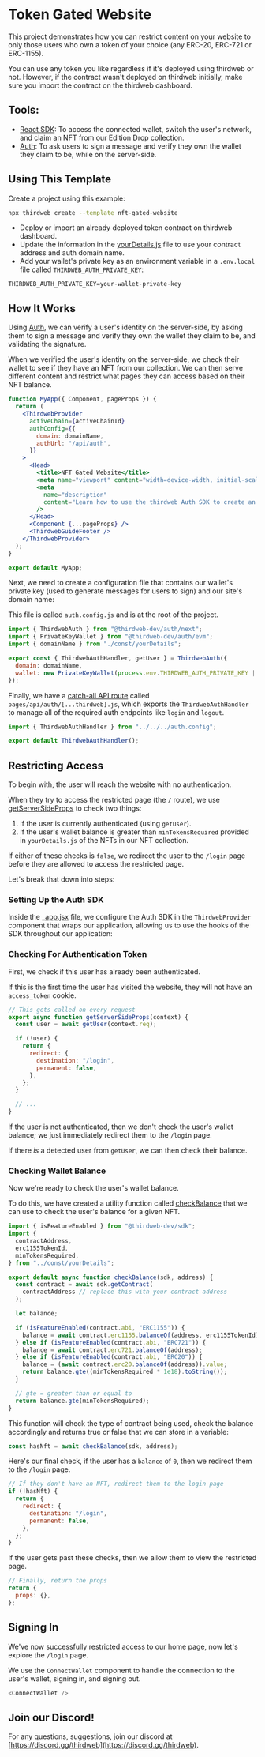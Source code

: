# Token Gated Website

This project demonstrates how you can restrict content on your website to only those users who own a token of your choice (any ERC-20, ERC-721 or ERC-1155).

You can use any token you like regardless if it's deployed using thirdweb or not. However, if the contract wasn't deployed on thirdweb initially, make sure you import the contract on the thirdweb dashboard.

## Tools:

- [React SDK](https://portal.thirdweb.com/react): To access the connected wallet, switch the user's network, and claim an NFT from our Edition Drop collection.
- [Auth](https://portal.thirdweb.com/auth): To ask users to sign a message and verify they own the wallet they claim to be, while on the server-side.

## Using This Template

Create a project using this example:

```bash
npx thirdweb create --template nft-gated-website
```

- Deploy or import an already deployed token contract on thirdweb dashboard.
- Update the information in the [yourDetails.js](./const/yourDetails.js) file to use your contract address and auth domain name.
- Add your wallet's private key as an environment variable in a `.env.local` file called `THIRDWEB_AUTH_PRIVATE_KEY`:

```text title=".env.local"
THIRDWEB_AUTH_PRIVATE_KEY=your-wallet-private-key
```

## How It Works

Using [Auth](https://portal.thirdweb.com/auth), we can verify a user's identity on the server-side, by asking them to sign a message and verify they own the wallet they claim to be, and validating the signature.

When we verified the user's identity on the server-side, we check their wallet to see if they have an NFT from our collection. We can then serve different content and restrict what pages they can access based on their NFT balance.

```jsx
function MyApp({ Component, pageProps }) {
  return (
    <ThirdwebProvider
      activeChain={activeChainId}
      authConfig={{
        domain: domainName,
        authUrl: "/api/auth",
      }}
    >
      <Head>
        <title>NFT Gated Website</title>
        <meta name="viewport" content="width=device-width, initial-scale=1.0" />
        <meta
          name="description"
          content="Learn how to use the thirdweb Auth SDK to create an NFT Gated Website"
        />
      </Head>
      <Component {...pageProps} />
      <ThirdwebGuideFooter />
    </ThirdwebProvider>
  );
}

export default MyApp;
```

Next, we need to create a configuration file that contains our wallet's private key (used to generate messages for users to sign) and our site's domain name:

This file is called `auth.config.js` and is at the root of the project.

```jsx
import { ThirdwebAuth } from "@thirdweb-dev/auth/next";
import { PrivateKeyWallet } from "@thirdweb-dev/auth/evm";
import { domainName } from "./const/yourDetails";

export const { ThirdwebAuthHandler, getUser } = ThirdwebAuth({
  domain: domainName,
  wallet: new PrivateKeyWallet(process.env.THIRDWEB_AUTH_PRIVATE_KEY || ""),
});
```

Finally, we have a [catch-all API route](https://nextjs.org/docs/api-routes/dynamic-api-routes#catch-all-api-routes) called `pages/api/auth/[...thirdweb].js`, which exports the `ThirdwebAuthHandler` to manage all of the required auth endpoints like `login` and `logout`.

```jsx
import { ThirdwebAuthHandler } from "../../../auth.config";

export default ThirdwebAuthHandler();
```

## Restricting Access

To begin with, the user will reach the website with no authentication.

When they try to access the restricted page (the `/` route), we use [getServerSideProps](https://nextjs.org/docs/basic-features/data-fetching/get-server-side-props) to check two things:

1. If the user is currently authenticated (using `getUser`).
2. If the user's wallet balance is greater than `minTokensRequired` provided in `yourDetails.js` of the NFTs in our NFT collection.

If either of these checks is `false`, we redirect the user to the `/login` page before they are allowed to access the restricted page.

Let's break that down into steps:

### Setting Up the Auth SDK

Inside the [\_app.jsx](./pages/_app.jsx) file, we configure the Auth SDK in the `ThirdwebProvider` component that wraps our application, allowing us to use the hooks of the SDK throughout our application:

### Checking For Authentication Token

First, we check if this user has already been authenticated.

If this is the first time the user has visited the website, they will not have an `access_token` cookie.

```js
// This gets called on every request
export async function getServerSideProps(context) {
  const user = await getUser(context.req);

  if (!user) {
    return {
      redirect: {
        destination: "/login",
        permanent: false,
      },
    };
  }

  // ...
}
```

If the user is not authenticated, then we don't check the user's wallet balance; we just immediately redirect them to the `/login` page.

If there _is_ a detected user from `getUser`, we can then check their balance.

### Checking Wallet Balance

Now we're ready to check the user's wallet balance.

To do this, we have created a utility function called [checkBalance](./util/checkBalance.js) that we can use to check the user's balance for a given NFT.

```js
import { isFeatureEnabled } from "@thirdweb-dev/sdk";
import {
  contractAddress,
  erc1155TokenId,
  minTokensRequired,
} from "../const/yourDetails";

export default async function checkBalance(sdk, address) {
  const contract = await sdk.getContract(
    contractAddress // replace this with your contract address
  );

  let balance;

  if (isFeatureEnabled(contract.abi, "ERC1155")) {
    balance = await contract.erc1155.balanceOf(address, erc1155TokenId);
  } else if (isFeatureEnabled(contract.abi, "ERC721")) {
    balance = await contract.erc721.balanceOf(address);
  } else if (isFeatureEnabled(contract.abi, "ERC20")) {
    balance = (await contract.erc20.balanceOf(address)).value;
    return balance.gte((minTokensRequired * 1e18).toString());
  }

  // gte = greater than or equal to
  return balance.gte(minTokensRequired);
}
```

This function will check the type of contract being used, check the balance accordingly and returns true or false that we can store in a variable:

```js
const hasNft = await checkBalance(sdk, address);
```

Here's our final check, if the user has a `balance` of `0`, then we redirect them to the `/login` page.

```js
// If they don't have an NFT, redirect them to the login page
if (!hasNft) {
  return {
    redirect: {
      destination: "/login",
      permanent: false,
    },
  };
}
```

If the user gets past these checks, then we allow them to view the restricted page.

```js
// Finally, return the props
return {
  props: {},
};
```

## Signing In

We've now successfully restricted access to our home page, now let's explore the `/login` page.

We use the `ConnectWallet` component to handle the connection to the user's wallet, signing in, and signing out.

```js
<ConnectWallet />
```

## Join our Discord!

For any questions, suggestions, join our discord at [https://discord.gg/thirdweb](https://discord.gg/thirdweb).
